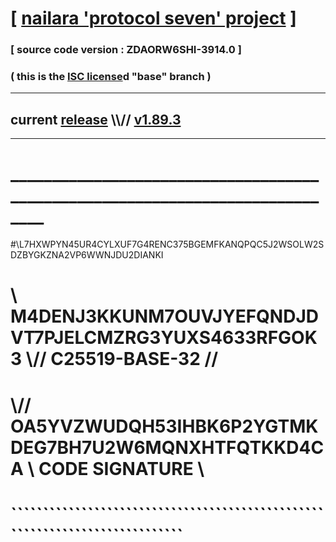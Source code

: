
# [ [nailara 'protocol seven' project](http://nailara.network/) ]

### [ source code version : ZDAORW6SHI-3914.0 ]

### ( this is the [ISC license](license)d "base" branch )
---
## current [release](https://github.com/nailara-technologies/protocol-7/releases) \\\\// [v1.89.3](https://github.com/nailara-technologies/protocol-7/releases/tag/v1.89.3)
---
# ______________________________________________________________________________
#\\L7HXWPYN45UR4CYLXUF7G4RENC375BGEMFKANQPQC5J2WSOLW2SDZBYGKZNA2VP6WWNJDU2DIANKI
# \\ M4DENJ3KKUNM7OUVJYEFQNDJDVT7PJELCMZRG3YUXS4633RFGOK3 \\// C25519-BASE-32 //
#  \\// OA5YVZWUDQH53IHBK6P2YGTMKDEG7BH7U2W6MQNXHTFQTKKD4CA \\ CODE SIGNATURE \\
#   ````````````````````````````````````````````````````````````````````````````
